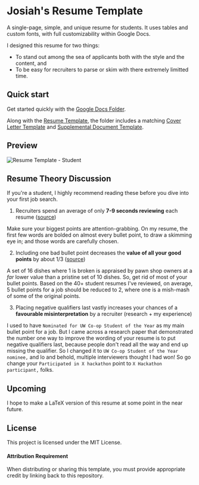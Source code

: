 # Josiah's Resume Template

A single-page, simple, and unique resume for students. It uses tables and custom fonts, with full customizability within Google Docs.

I designed this resume for two things:
- To stand out among the sea of applicants both with the style and the content, and
- To be easy for recruiters to parse or skim with there extremely limitted time.

## Quick start

Get started quickly with the [Google Docs Folder](https://drive.google.com/drive/folders/1DSZTeTYUqw1qaoQoHbCTz6qI2u9GYhBE?usp=sharing).

Along with the [Resume Template](https://docs.google.com/document/d/1vqKO43n_pdI88WHLV8P0XTo5Di0dLs60jQE7jo5Hs28/edit?usp=sharing), the folder includes a matching [Cover Letter Template](https://docs.google.com/document/d/1lHIwiWNlZZiCybMPwaVzu3oWf4fcuGt85YWM7d-kpQU/edit?usp=sharing) and [Supplemental Document Template](https://docs.google.com/document/d/1e4YsaIP7tsiI6jmOJDxDNuNiRnJqhhMNrS8XAap-cFE/edit?usp=sharing).

## Preview

![Resume Template - Student](https://github.com/plettj/resume-template/assets/65507438/c900a749-7032-429c-ba96-5c0ca161fa8c)

## Resume Theory Discussion

If you're a student, I highly recommend reading these before you dive into your first job search.

1. Recruiters spend an average of only **7-9 seconds reviewing** each resume ([source](https://www.tealhq.com/post/how-long-recruiters-spend-reviewing-resume))

Make sure your biggest points are attention-grabbing. On my resume, the first few words are bolded on almost every bullet point, to draw a skimming eye in; and those words are carefully chosen.

2. Including one bad bullet point decreases the **value of all your good points** by about 1/3 ([source](https://lukaszrzepinski.wordpress.com/2014/01/06/interesting-economy-experiment/))

A set of 16 dishes where 1 is broken is appraised by pawn shop owners at a _far_ lower value than a pristine set of 10 dishes. So, get rid of most of your bullet points. Based on the 40+ student resumes I've reviewed, on average, 5 bullet points for a job should be reduced to 2, where one is a mish-mash of some of the original points.

3. Placing negative qualifiers last vastly increases your chances of a **favourable misinterpretation** by a recruiter (research + my experience)

I used to have `Nominated for UW Co-op Student of the Year` as my main bullet point for a job. But I came across a research paper that demonstrated the number one way to improve the wording of your resume is to put negative qualifiers last, because people don't read all the way and end up missing the qualifier. So I changed it to `UW Co-op Student of the Year nominee,` and lo and behold, multiple interviewers thought I had won! So go change your `Participated in X hackathon` point to `X Hackathon participant,` folks.

## Upcoming

I hope to make a LaTeX version of this resume at some point in the near future.

## License

This project is licensed under the MIT License.

#### Attribution Requirement

When distributing or sharing this template, you must provide appropriate credit by linking back to this repository.

